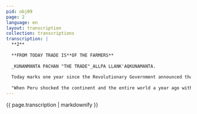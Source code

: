 ```yaml
---
pid: obj09
page: 2
language: en
layout: transcription
collection: transcriptions
transcription: |
  **2**
  
  **FROM TODAY TRADE IS**OF THE FARMERS**
  
  _KUNANMANTA PACHAN "THE TRADE"_ALLPA LLANK'AQKUNAMANTA.
  
  Today marks one year since the Revolutionary Government announced that, in accordance with the Peruvian model, it would place national newspapers in the hands of organized sectors. From that day on, the enemies of this Revolution made the entire world believe that it was nothing more than a farce, a lie, a law that deceived the Peruvian people. And today, we receive with immense hearts the news, I know, that "El Comercio" is from now on the newspaper of the peasants, that from today "El Comercio" has been transferred to those who till the land, into their hands. No one can now say that this is a measure intended to deceive the Peruvian people, because its truth stands out as clear as the shining sun. The promise of the Revolutionary Government to hand "El Comercio" over to the peasants has materialized in a historic act. Dr. Héctor Cornejo Chávez, President of the Steering Committee appointed by the Government to prepare for this important stage, was present at the ceremony handing over the newspaper's assets to the Board of Directors of the "El Comercio" Civil Association, represented by its President, Alex Noriega Montero, and conducted by the Senior Director of the Ministry of Agriculture, Engineer Benjamín Samanez Concha. In the ceremony that followed, Dr. Cornejo Chávez stated that once again the Government's promises are being fulfilled with precision.
  
  "When Peru shocked the continent and the entire world a year ago with the announcement of the unprecedented system of handing over national circulation newspapers to organized sectors, there were many who received this news with skeptical smiles or laughter of rage, helplessness, and fear; they thought that day would never come," the Director of Commerce stated forcefully. Dr. Cornejo Chávez added that inside and outside the country there were those who believed this government initiative was a farce. "We are seeing the answer now, as the peasants are taking physical possession of the company," he added. "Those surrounding us at this table are not bureaucrats disguised as peasants. They are authentic peasants. They are the ones who till the land. The ones who make the land productive. They are the ones to whom we are handing over this newspaper to begin this second stage," he emphasized. He warned that the task entrusted to him is not simple, but rather arduous and difficult. He said that there will be problems, just as they occurred in the first year of the expropriation of the newspapers. However, we will know how to overcome them. At the same time, he thanked the Committee he chaired, which included doctors Jorge Bolaños Ramirez, Ezio Parodi, and Deifilio Bobbio Alejos, for their valuable collaboration. President Alex Noriega Montero expressed his gratitude for the appointment to such an important position and pledged to fully meet the historic challenge of this moment. He stated that the farmers and workers of El Comercio will work together to make this newspaper the best in the country and the world. He announced that he will disseminate education through its pages to the vast majority of people, using clear and simple language.
---
```


{{ page.transcription | markdownify }}
